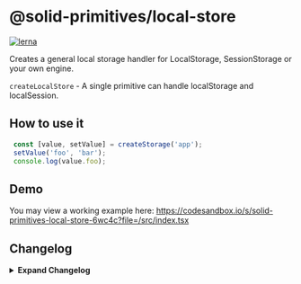 # @solid-primitives/local-store

[![lerna](https://img.shields.io/badge/maintained%20with-lerna-cc00ff.svg)](https://lerna.js.org/)

Creates a general local storage handler for LocalStorage, SessionStorage or your own engine.

`createLocalStore` - A single primitive can handle localStorage and localSession.

## How to use it

```ts
 const [value, setValue] = createStorage('app');
 setValue('foo', 'bar');
 console.log(value.foo);
```

## Demo

You may view a working example here: https://codesandbox.io/s/solid-primitives-local-store-6wc4c?file=/src/index.tsx

## Changelog

<details>
<summary><b>Expand Changelog</b></summary>

0.0.100

First developed commit.

</details>
